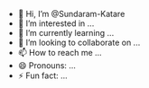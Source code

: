 - 👋 Hi, I’m @Sundaram-Katare
- 👀 I’m interested in ...
- 🌱 I’m currently learning ...
- 💞️ I’m looking to collaborate on ...
- 📫 How to reach me ...
- 😄 Pronouns: ...
- ⚡ Fun fact: ...

<!---
Sundaram-Katare/Sundaram-Katare is a ✨ special ✨ repository because its `README.md` (this file) appears on your GitHub profile.
You can click the Preview link to take a look at your changes.
--->
